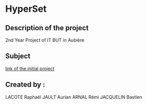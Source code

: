# HyperSet

## Description of the project 

2nd Year Project of IT BUT in Aubière

## Subject


[link of the initial project](https://codefirst.iut.uca.fr/git/cedric.bouhours/Projets_SAE_S4/src/branch/master/Projets/Projet_11.md)

## Created by :

LACOTE Raphaël JAULT Aurian ARNAL Rémi JACQUELIN Bastien